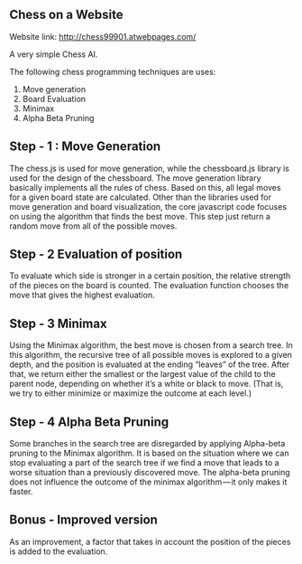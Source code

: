 Chess on a Website
----

Website link: http://chess99901.atwebpages.com/

A very simple Chess AI.

The following chess programming techniques are uses:
1) Move generation
2) Board Evaluation
3) Minimax
4) Alpha Beta Pruning

Step - 1 : Move Generation
---

The chess.js is used for move generation, while the chessboard.js library is used for the design of the chessboard. The move generation library basically implements all the rules of chess. Based on this, all legal moves for a given board state are calculated. Other than the libraries used for move generation and board visualization, the core javascript code focuses on using the algorithm that finds the best move. This step just return a random move from all of the possible moves. 

Step - 2 Evaluation of position
---

To evaluate which side is stronger in a certain position, the relative strength of the pieces on the board is counted. The evaluation function chooses the move that gives the highest evaluation.

Step - 3 Minimax
---

Using the Minimax algorithm, the best move is chosen from a search tree. In this algorithm, the recursive tree of all possible moves is explored to a given depth, and the position is evaluated at the ending “leaves” of the tree.
After that, we return either the smallest or the largest value of the child to the parent node, depending on whether it’s a white or black to move. (That is, we try to either minimize or maximize the outcome at each level.)

Step - 4 Alpha Beta Pruning
---

Some branches in the search tree are disregarded by applying Alpha-beta pruning to the Minimax algorithm. It is based on the situation where we can stop evaluating a part of the search tree if we find a move that leads to a worse situation than a previously discovered move. The alpha-beta pruning does not influence the outcome of the minimax algorithm — it only makes it faster.

Bonus - Improved version
---

As an improvement, a factor that takes in account the position of the pieces is added to the evaluation. 
